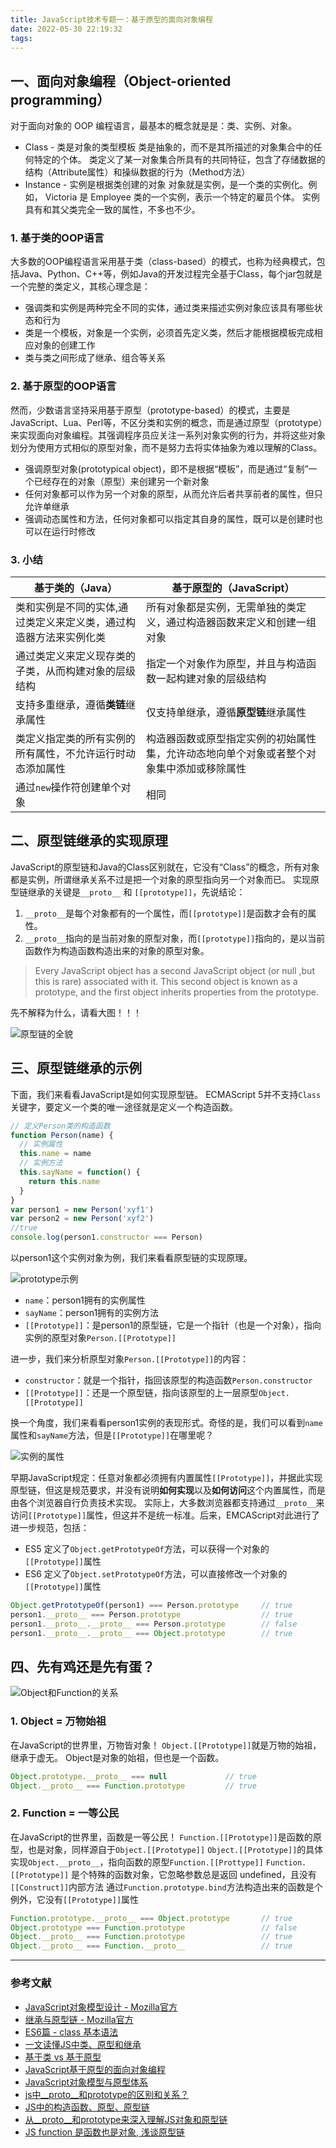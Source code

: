 ```yaml
---
title: JavaScript技术专题一：基于原型的面向对象编程
date: 2022-05-30 22:19:32
tags:
---
```


## 一、面向对象编程（Object-oriented programming）

对于面向对象的 OOP 编程语言，最基本的概念就是是：类、实例、对象。

- Class - 类是对象的类型模板
    类是抽象的，而不是其所描述的对象集合中的任何特定的个体。
    类定义了某一对象集合所具有的共同特征，包含了存储数据的结构（Attribute属性）和操纵数据的行为（Method方法）
- Instance - 实例是根据类创建的对象
    对象就是实例，是一个类的实例化。例如， Victoria 是 Employee 类的一个实例，表示一个特定的雇员个体。
    实例具有和其父类完全一致的属性，不多也不少。

### 1. 基于类的OOP语言

大多数的OOP编程语言采用基于类（class-based）的模式，也称为经典模式，包括Java、Python、C++等，例如Java的开发过程完全基于Class，每个jar包就是一个完整的类定义，其核心理念是：

- 强调类和实例是两种完全不同的实体，通过类来描述实例对象应该具有哪些状态和行为
- 类是一个模板，对象是一个实例，必须首先定义类，然后才能根据模板完成相应对象的创建工作
- 类与类之间形成了继承、组合等关系

### 2. 基于原型的OOP语言

然而，少数语言坚持采用基于原型（prototype-based）的模式，主要是JavaScript、Lua、Perl等，不区分类和实例的概念，而是通过原型（prototype）来实现面向对象编程。其强调程序员应关注一系列对象实例的行为，并将这些对象划分为使用方式相似的原型对象，而不是努力去将实体抽象为难以理解的Class。

- 强调原型对象(prototypical object)，即不是根据“模板”，而是通过“复制”一个已经存在的对象（原型）来创建另一个新对象
- 任何对象都可以作为另一个对象的原型，从而允许后者共享前者的属性，但只允许单继承
- 强调动态属性和方法，任何对象都可以指定其自身的属性，既可以是创建时也可以在运行时修改

### 3. 小结

|基于类的（Java）|基于原型的（JavaScript）|
|-|-|
|类和实例是不同的实体,通过类定义来定义类，通过构造器方法来实例化类|所有对象都是实例，无需单独的类定义，通过构造器函数来定义和创建一组对象|
|通过类定义来定义现存类的子类，从而构建对象的层级结构|指定一个对象作为原型，并且与构造函数一起构建对象的层级结构|
|支持多重继承，遵循**类链**继承属性|仅支持单继承，遵循**原型链**继承属性|
|类定义指定类的所有实例的所有属性，不允许运行时动态添加属性|构造器函数或原型指定实例的初始属性集，允许动态地向单个对象或者整个对象集中添加或移除属性|
|通过`new`操作符创建单个对象|相同|

## 二、原型链继承的实现原理

JavaScript的原型链和Java的Class区别就在，它没有“Class”的概念，所有对象都是实例，所谓继承关系不过是把一个对象的原型指向另一个对象而已。
实现原型链继承的关键是`__proto__` 和 `[[prototype]]`，先说结论：

1. `__proto__`是每个对象都有的一个属性，而`[[prototype]]`是函数才会有的属性。
2. `__proto__`指向的是当前对象的原型对象，而`[[prototype]]`指向的，是以当前函数作为构造函数构造出来的对象的原型对象。

> Every JavaScript object has a second JavaScript object (or null ,but this is rare) associated with it. This second object is known as a prototype, and the first object inherits properties from the prototype.

先不解释为什么，请看大图！！！

![原型链的全貌](class5.jpg)

## 三、原型链继承的示例

下面，我们来看看JavaScript是如何实现原型链。
ECMAScript 5并不支持`Class`关键字，要定义一个类的唯一途径就是定义一个构造函数。

``` js
// 定义Person类的构造函数
function Person(name) {
  // 实例属性
  this.name = name
  // 实例方法
  this.sayName = function() {
    return this.name
  }
}
var person1 = new Person('xyf1')
var person2 = new Person('xyf2')
//true
console.log(person1.constructor === Person)
```

以person1这个实例对象为例，我们来看看原型链的实现原理。

![prototype示例](prototype.png)

- `name`：person1拥有的实例属性
- `sayName`：person1拥有的实例方法
- `[[Prototype]]`：是person1的原型链，它是一个指针（也是一个对象），指向实例的原型对象`Person.[[Prototype]]`

进一步，我们来分析原型对象`Person.[[Prototype]]`的内容：

- `constructor`：就是一个指针，指回该原型的构造函数`Person.constructor`
- `[[Prototype]]`：还是一个原型链，指向该原型的上一层原型`Object.[[Prototype]]`

换一个角度，我们来看看person1实例的表现形式。奇怪的是，我们可以看到`name`属性和`sayName`方法，但是`[[Prototype]]`在哪里呢？

![实例的属性](instance.png)

早期JavaScript规定：任意对象都必须拥有内置属性`[[Prototype]]`，并据此实现原型链，但这是规范要求，并没有说明**如何实现**以及**如何访问**这个内置属性，而是由各个浏览器自行负责技术实现。
实际上，大多数浏览器都支持通过`__proto__`来访问`[[Prototype]]`属性，但这并不是统一标准。后来，EMCAScript对此进行了进一步规范，包括：

- ES5 定义了`Object.getPrototypeOf`方法，可以获得一个对象的`[[Prototype]]`属性
- ES6 定义了`Object.setPrototypeOf`方法，可以直接修改一个对象的`[[Prototype]]`属性

``` js
Object.getPrototypeOf(person1) === Person.prototype     // true
person1.__proto__ === Person.prototype                  // true
person1.__proto__.__proto__ === Person.prototype        // false
person1.__proto__.__proto__ === Object.prototype        // true
```

## 四、先有鸡还是先有蛋？

![Object和Function的关系](Object-Function3.jpg)

### 1. Object = 万物始祖

在JavaScript的世界里，万物皆对象！
`Object.[[Prototype]]`就是万物的始祖，继承于虚无。
Object是对象的始祖，但也是一个函数。

```js
Object.prototype.__proto__ === null             // true
Object.__proto__ === Function.prototype         // true
```

### 2. Function = 一等公民

在JavaScript的世界里，函数是一等公民！
`Function.[[Prototype]]`是函数的原型，也是对象，同样源自于`Object.[[Prototype]]`
`Object.[[Prototype]]`的具体实现`Object.__proto__`，指向函数的原型`Function.[[Prottype]]`
`Function.[[Prototype]]` 是个特殊的函数对象，它忽略参数总是返回 undefined，且没有 `[[Construct]]`内部方法
通过`Function.prototype.bind`方法构造出来的函数是个例外，它没有`[[Prototype]]`属性

```js
Function.prototype.__proto__ === Object.prototype       // true
Object.prototype === Function.prototype                 // false
Object.__proto__ === Function.prototype                 // true
Object.__proto__ === Function.__proto__                 // true
```

---

### 参考文献

- [JavaScript对象模型设计 - Mozilla官方](https://developer.mozilla.org/zh-CN/docs/Web/JavaScript/Guide/Details_of_the_Object_Model)
- [继承与原型链 - Mozilla官方](https://developer.mozilla.org/zh-CN/docs/Web/JavaScript/Inheritance_and_the_prototype_chain)
- [ES6篇 - class 基本语法](https://wangjintian.com/2021/04/18/ES6%E7%AF%87-class%E5%9F%BA%E6%9C%AC%E8%AF%AD%E6%B3%95/)
- [一文读懂JS中类、原型和继承](https://xieyufei.com/2020/04/10/Js-Class-Inherit.html)
- [基于类 vs 基于原型](https://blog.csdn.net/prehistorical/article/details/53671415)
- [JavaScript基于原型的面向对象编程](https://oychao.github.io/2016/11/28/javascript/21_oop/)
- [JavaScript对象模型与原型体系](https://chenzhuo1024.github.io/tech/js/js-oo.html)
- [js中__proto__和prototype的区别和关系？](https://www.zhihu.com/question/34183746/answer/58155878)
- [JS中的构造函数、原型、原型链](https://segmentfault.com/a/1190000022776150)
- [从__proto__和prototype来深入理解JS对象和原型链](https://github.com/creeperyang/blog/issues/9)
- [JS function 是函数也是对象, 浅谈原型链](https://www.yixuebiancheng.com/article/74630.html)

